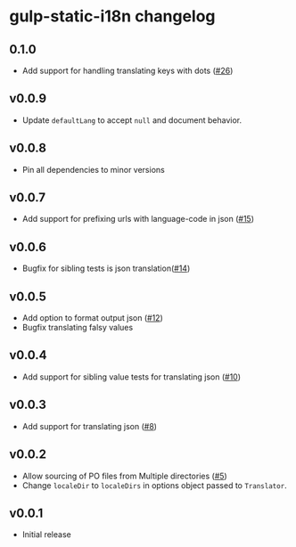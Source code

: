 # gulp-static-i18n changelog

## 0.1.0

* Add support for handling translating keys with dots ([#26][])

[#26]: https://github.com/yola/gulp-static-i18n/pull/26


## v0.0.9

* Update `defaultLang` to accept `null` and document behavior.


## v0.0.8

* Pin all dependencies to minor versions


## v0.0.7

* Add support for prefixing urls with language-code in json ([#15][])

[#15]: https://github.com/yola/gulp-static-i18n/pull/15


## v0.0.6

* Bugfix for sibling tests is json translation([#14][])

[#14]: https://github.com/yola/gulp-static-i18n/pull/14


## v0.0.5

* Add option to format output json ([#12][])
* Bugfix translating falsy values

[#12]: https://github.com/yola/gulp-static-i18n/pull/12


## v0.0.4

* Add support for sibling value tests for translating json ([#10][])

[#10]: https://github.com/yola/gulp-static-i18n/pull/10


## v0.0.3

* Add support for translating json ([#8][])

[#8]: https://github.com/yola/gulp-static-i18n/pull/8


## v0.0.2

* Allow sourcing of PO files from Multiple directories ([#5][])
* Change `localeDir` to `localeDirs` in options object passed
  to `Translator`.

[#5]: https://github.com/yola/gulp-static-i18n/pull/5


## v0.0.1

* Initial release
